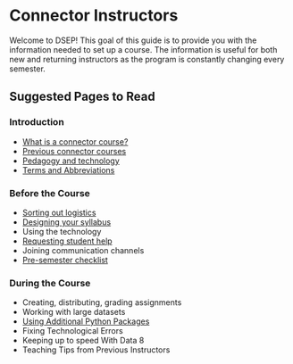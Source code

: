 # Connector Instructors

Welcome to DSEP! This goal of this guide is to provide you with the information needed to set up a course. The information is useful for both new and returning instructors as the program is constantly changing every semester.

## Suggested Pages to Read

### Introduction

* [What is a connector course?](/connector/general/what-is-a-connector.md)
* [Previous connector courses](/connector/general/previous-connectors.md)
* [Pedagogy and technology](/technology/pedagogy-and-technology.md)
* [Terms and Abbreviations](/general/terms-and-abbreviations.md)

### Before the Course

* [Sorting out logistics](/connector/instructor/logistics.md)
* [Designing your syllabus](/connector/instructor/syllabus-design.md)
* Using the technology
* [Requesting student help](/connector/instructor/student-help.md)
* Joining communication channels
* [Pre-semester checklist](/connector/instructor/checklist.md)

### During the Course

* Creating, distributing, grading assignments
* Working with large datasets
* [Using Additional Python Packages](/technology/jupyter/python-packages.md)
* Fixing Technological Errors
* Keeping up to speed With Data 8
* Teaching Tips from Previous Instructors




